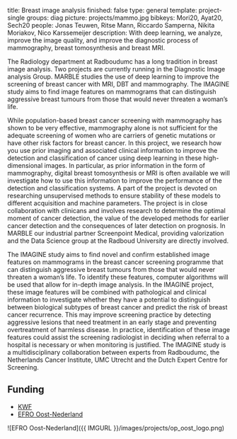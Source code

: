 title: Breast image analysis
finished: false
type: general
template: project-single
groups: diag
picture: projects/mammo.jpg
bibkeys: Mori20, Ayat20, Sech20
people: Jonas Teuwen, Ritse Mann, Riccardo Samperna, Nikita Moriakov, Nico Karssemeijer
description: With deep learning, we analyze, improve the image quality, and improve the diagnostic process of mammography, breast tomosynthesis and breast MRI. 

The Radiology department at Radboudumc has a long tradition in breast image analysis. Two projects are currently running in the Diagnostic Image analysis Group. MARBLE studies the use of deep learning to improve the screening of breast cancer with MRI, DBT and mammography. The IMAGINE study aims to find image features on mammograms that can distinguish aggressive breast tumours from those that would never threaten a woman’s life.

While population-based breast cancer screening with mammography has shown to be very effective, mammography alone is not sufficient for the adequate screening of women who are carriers of genetic mutations or have other risk factors for breast cancer. In this project, we research how you use prior imaging and associated clinical information to improve the detection and classification of cancer using deep learning in these high-dimensional images. In particular, as prior information in the form of mammography, digital breast tomosynthesis or MRI is often available we will investigate how to use this information to improve the performance of the detection and classification systems. A part of the project is devoted on researching unsupervised methods to ensure stability of these models to different acquisition and machine parameters. The project is in close collaboration with clinicans and involves research to determine the optimal moment of cancer detection, the value of the developed methods for earlier cancer detection and the consequences of later detection on prognosis. In MARBLE our industrial partner Screenpoint Medical, providing valorization and the Data Science group at the Radboud University are directly involved.

The IMAGINE study aims to find novel and confirm established image features on mammograms in the breast cancer screening programme that can distinguish aggressive breast tumours from those that would never threaten a woman’s life. To identify these features, computer algorithms will be used that allow for in-depth image analysis. In the IMAGINE project, these image features will be combined with pathological and clinical information to investigate whether they have a potential to distinguish between biological subtypes of breast cancer and predict the risk of breast cancer recurrence. This may improve screening practice by detecting aggressive lesions that need treatment in an early stage and preventing overtreatment of harmless disease.  In practice, identification of these image features could assist the screening radiologist in deciding when referral to a hospital is necessary or when monitoring is justified. The IMAGINE study is a multidisciplinary collaboration between experts from Radboudumc, the Netherlands Cancer Institute, UMC Utrecht and the Dutch Expert Centre for Screening.

## Funding
* [KWF](https://kwf.nl/)
* [EFRO Oost-Nederland](https://www.op-oost.eu/)

![EFRO Oost-Nederland]({{ IMGURL }}/images/projects/op_oost_logo.png)
